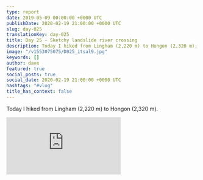 ```yaml
---
type: report
date: 2019-05-09 00:00:00 +0000 UTC
publishDate: 2020-02-19 21:00:00 +0000 UTC
slug: day-025
translationKey: day-025
title: Day 25 - Sketchy landslide river crossing
description: Today I hiked from Lingham (2,220 m) to Hongon (2,320 m).
image: "/v1553075075/D025_itsal9.jpg"
keywords: []
author: dave
featured: true
social_posts: true
social_date: 2020-02-19 21:00:00 +0000 UTC
hashtags: "#vlog"
title_has_context: false
---
```


Today I hiked from Lingham (2,220 m) to Hongon (2,320 m).

<iframe src="https://www.youtube.com/embed/hrtTp8KKduE" frameborder="0" allow="accelerometer; autoplay; encrypted-media; gyroscope; picture-in-picture" allowfullscreen></iframe>

